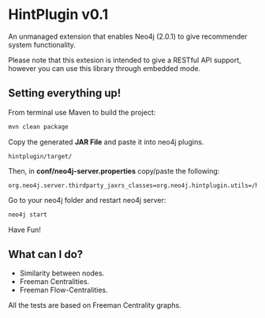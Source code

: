 HintPlugin v0.1
==========
An unmanaged extension that enables Neo4j (2.0.1) to give recommender system functionality.

Please note that this extesion is intended to give a RESTful API support, however you can use this library through embedded mode.

Setting everything up!
----------------------
From terminal use Maven to build the project:
```bash
mvn clean package
```  
Copy the generated **JAR File** and paste it into neo4j plugins.
```
hintplugin/target/
```

Then, in **conf/neo4j-server.properties** copy/paste the following:  
```  
org.neo4j.server.thirdparty_jaxrs_classes=org.neo4j.hintplugin.utils=/hintplugin/utils  
```  
Go to your neo4j folder and restart neo4j server:
```bash
neo4j start
```
Have Fun!


What can I do?
--------------
- Similarity between nodes.
- Freeman Centralities.
- Freeman Flow-Centralities.

All the tests are based on Freeman Centrality graphs.
